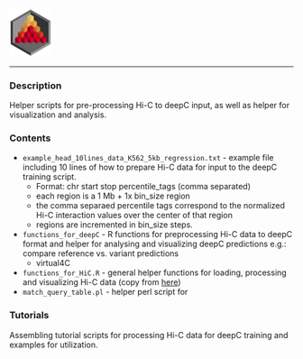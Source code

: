 <img src="../docs/logo_1_transparent.png" width="75">

-------------------------------------------------------------------------------

### Description

Helper scripts for pre-processing Hi-C to deepC input, as well as helper for
visualization and analysis.

### Contents

* `example_head_10lines_data_K562_5kb_regression.txt` - example file including 10 lines of how to prepare Hi-C data for input to the deepC training script.
  * Format: chr start stop percentile_tags (comma separated)
  * each region is a 1 Mb + 1x bin_size region
  * the comma separaed percentile tags correspond to the normalized Hi-C interaction values over the center of that region
  * regions are incremented in bin_size steps.
* `functions_for_deepC` - R functions for preprocessing Hi-C data to deepC format
and helper for analysing and visualizing deepC predictions e.g.:
  compare reference vs. variant predictions
  * virtual4C
* `functions_for_HiC.R` - general helper functions for loading, processing and visualizing Hi-C data (copy from [here](https://github.com/rschwess/RonsUtilityBox/))
* `match_query_table.pl` - helper perl script for

### Tutorials

Assembling tutorial scripts for processing Hi-C data for deepC training and examples for utilization.
